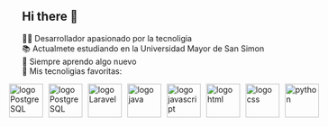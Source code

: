 ## Hi there 👋
👨‍💻 Desarrollador apasionado por la tecnoligia <br/>
📚 Actualmete estudiando en la Universidad Mayor de San Simon <br/>
🌱 Siempre aprendo algo nuevo <br/>
🚀 Mis tecnoligias favoritas: <br/>

<div style="display: flex; justify-content: center; gap: 10px;">
  <img src="https://images.sftcdn.net/images/t_app-icon-m/p/4c307302-96da-11e6-9865-00163ec9f5fa/3398960882/postgresql-icon.png" alt="logo PostgreSQL" width="60px">
  <img src="https://media.licdn.com/dms/image/D4D12AQHqAKIE5AGqsw/article-cover_image-shrink_600_2000/0/1673342962670?e=2147483647&v=beta&t=C8P9ELHn30uKrPTjDhAoIg5zRkGN21Hi8pNzP9qSeN0" alt="logo PostgreSQL" width="60px">
  <img src="https://encrypted-tbn0.gstatic.com/images?q=tbn:ANd9GcRnhoVwuJmtF1Lu4t9WcsZ7fESV9KdIQ7pVHw&s" alt="logo Laravel" width="60px">
  <img src="https://miro.medium.com/v2/resize:fit:2560/1*2XrX0fP0htyTCah7AglTig.jpeg" alt="logo java" width="60px">
  <img src="https://upload.wikimedia.org/wikipedia/commons/thumb/9/99/Unofficial_JavaScript_logo_2.svg/1200px-Unofficial_JavaScript_logo_2.svg.png" alt="logo javascript" width="60px">
  <img src="https://www.google.com/url?sa=i&url=https%3A%2F%2Fwww.twistedbrackets.com%2Ftag%2Fhtml%2F&psig=AOvVaw0kw_GA7TYeuWwaRdw6f4hy&ust=1736551909727000&source=images&cd=vfe&opi=89978449&ved=0CBQQjRxqFwoTCMDW_Znm6YoDFQAAAAAdAAAAABAJ" alt="logo html" width="60px">
  <img src="https://beecrowd.com/wp-content/uploads/2024/04/2022-11-10-CSS.jpg" alt="logo css" width="60px">
  <img src="https://thumbs.dreamstime.com/b/logotipo-de-python-es-un-lenguaje-programaci%C3%B3n-interpretado-alto-nivel-y-prop%C3%B3sito-general-la-filosof%C3%ADa-dise%C3%B1o-pythons-204759400.jpg" alt="python" width="60px">
</div>



<!--
**DavidHuancaLedezma/DavidHuancaLedezma** is a ✨ _special_ ✨ repository because its `README.md` (this file) appears on your GitHub profile.

Here are some ideas to get you started:

- 🔭 I’m currently working on ...
- 🌱 I’m currently learning ...
- 👯 I’m looking to collaborate on ...
- 🤔 I’m looking for help with ...
- 💬 Ask me about ...
- 📫 How to reach me: ...
- 😄 Pronouns: ...
- ⚡ Fun fact: ...
-->
